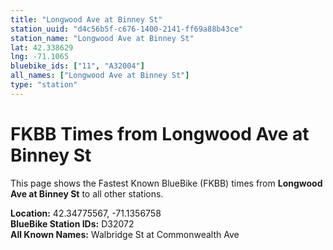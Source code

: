 ```yaml
---
title: "Longwood Ave at Binney St"
station_uuid: "d4c56b5f-c676-1400-2141-ff69a88b43ce"
station_name: "Longwood Ave at Binney St"
lat: 42.338629
lng: -71.1065
bluebike_ids: ["11", "A32004"]
all_names: ["Longwood Ave at Binney St"]
type: "station"
---
```


# FKBB Times from Longwood Ave at Binney St

This page shows the Fastest Known BlueBike (FKBB) times from **Longwood Ave at Binney St** to all other stations.

**Location:** 42.34775567, -71.1356758  
**BlueBike Station IDs:** D32072  
**All Known Names:** Walbridge St at Commonwealth Ave

